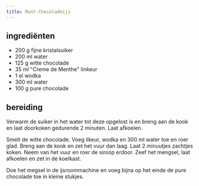 ```yaml
---
title: Munt-Chocoladeijs
---
```


## ingrediënten
* 200 g fijne kristalsuiker
* 200 ml water
* 125 g witte chocolade
* 35 ml "Creme de Menthe" linkeur
* 1 el wodka
* 300 ml water
* 100 g pure chocolade

## bereiding
Verwarm de suiker in het water tot deze opgelost is en breng aan de kook en laat doorkoken gedurende 2 minuten. Laat afkoelen.

Smelt de witte chocolade. Voeg likeur, wodka en 300 ml water toe en roer glad. Breng aan de kook en zet het vuur dan laag. Laat 2 minuutjes zachtjes koken. Neem van het vuur en roer de siroop erdoor.  Zeef het mengsel, laat afkoelen en zet in de koelkast.

Doe het megsel in de ijsroommachine en voeg bijna op het einde de pure chocolade toe in kleine stukjes.

